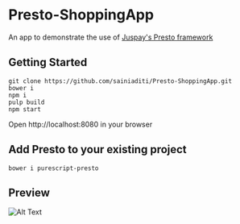 # Presto-ShoppingApp
An app to demonstrate the use of [Juspay's Presto framework](https://github.com/juspay/purescript-presto)

## Getting Started
```
git clone https://github.com/sainiaditi/Presto-ShoppingApp.git
bower i
npm i
pulp build
npm start
```
Open http://localhost:8080 in your browser

## Add Presto to your existing project
```
bower i purescript-presto
```
## Preview
![Alt Text](shoppingAppGif.gif)
